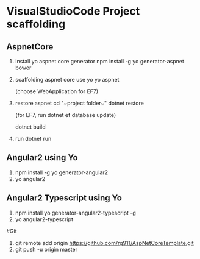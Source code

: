 # VisualStudioCode Project scaffolding

## AspnetCore

1. install yo aspnet core generator
    npm install -g yo generator-aspnet bower
2. scaffolding aspnet core use yo
    yo aspnet
    
    (choose WebApplication for EF7)

3. restore aspnet 
    cd "~project folder~"
    dotnet restore

    (for EF7, run dotnet ef database update)

    dotnet build
4. run
    dotnet run

## Angular2 using Yo
1. npm install -g yo generator-angular2
2. yo angular2

## Angular2 Typescript using Yo
1. npm install yo generator-angular2-typescript -g
2. yo angular2-typescript


#Git

1. git remote add origin https://github.com/rg911/AspNetCoreTemplate.git
2. git push -u origin master
